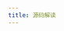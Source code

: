 ```yaml
---
title: 源码解读
---
```


<!-- markdownlint-disable MD033 -->

<div class="catalog-display-container">
  <AutoCatalog base='/' />
</div>
